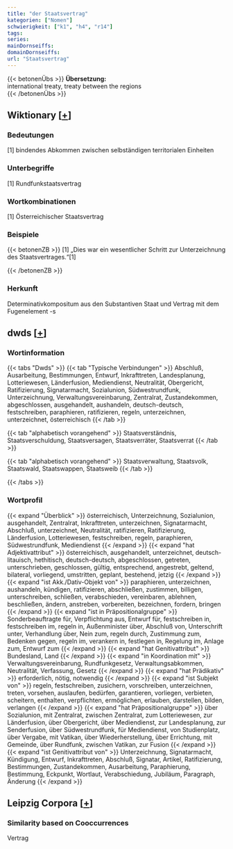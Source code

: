 ```yaml
---
title: "der Staatsvertrag"
kategorien: ["Nomen"]
schwierigkeit: ["k1", "h4", "r14"]
tags:
series:
mainDornseiffs:
domainDornseiffs:
url: "Staatsvertrag"
---
```


{{< betonenÜbs >}}
**Übersetzung:**  
international treaty, treaty between the regions  
{{< /betonenÜbs >}}

## Wiktionary [[+](https://de.wiktionary.org/wiki/Staatsvertrag)]

### Bedeutungen
[1] bindendes Abkommen zwischen selbständigen territorialen Einheiten  

### Unterbegriffe
[1] Rundfunkstaatsvertrag  

### Wortkombinationen
[1] Österreichischer Staatsvertrag  

### Beispiele
{{< betonenZB >}}
[1] „Dies war ein wesentlicher Schritt zur Unterzeichnung des Staatsvertrages.“[1]  

{{< /betonenZB >}}
### Herkunft
Determinativkompositum aus den Substantiven Staat und Vertrag mit dem Fugenelement -s  



## dwds [[+](https://www.dwds.de/wb/Staatsvertrag)]

### Wortinformation
{{< tabs "Dwds" >}}
{{< tab "Typische Verbindungen" >}}
Abschluß, Ausarbeitung, Bestimmungen, Entwurf, Inkrafttreten, Landesplanung, Lotteriewesen, Länderfusion, Mediendienst, Neutralität, Obergericht, Ratifizierung, Signatarmacht, Sozialunion, Südwestrundfunk, Unterzeichnung, Verwaltungsvereinbarung, Zentralrat, Zustandekommen, abgeschlossen, ausgehandelt, aushandeln, deutsch-deutsch, festschreiben, paraphieren, ratifizieren, regeln, unterzeichnen, unterzeichnet, österreichisch
{{< /tab >}}

{{< tab "alphabetisch vorangehend" >}}
Staatsverständnis, Staatsverschuldung, Staatsversagen, Staatsverräter, Staatsverrat
{{< /tab >}}

{{< tab "alphabetisch vorangehend" >}}
Staatsverwaltung, Staatsvolk, Staatswald, Staatswappen, Staatsweib
{{< /tab >}}

{{< /tabs >}}

### Wortprofil
{{< expand "Überblick" >}} österreichisch, Unterzeichnung, Sozialunion, ausgehandelt, Zentralrat, Inkrafttreten, unterzeichnen, Signatarmacht, Abschluß, unterzeichnet, Neutralität, ratifizieren, Ratifizierung, Länderfusion, Lotteriewesen, festschreiben, regeln, paraphieren, Südwestrundfunk, Mediendienst {{< /expand >}}
{{< expand "hat Adjektivattribut" >}} österreichisch, ausgehandelt, unterzeichnet, deutsch-litauisch, hethitisch, deutsch-deutsch, abgeschlossen, getreten, unterschrieben, geschlossen, gültig, entsprechend, angestrebt, geltend, bilateral, vorliegend, umstritten, geplant, bestehend, jetzig {{< /expand >}}
{{< expand "ist Akk./Dativ-Objekt von" >}} paraphieren, unterzeichnen, aushandeln, kündigen, ratifizieren, abschließen, zustimmen, billigen, unterschreiben, schließen, verabschieden, vereinbaren, ablehnen, beschließen, ändern, anstreben, vorbereiten, bezeichnen, fordern, bringen {{< /expand >}}
{{< expand "ist in Präpositionalgruppe" >}} Sonderbeauftragte für, Verpflichtung aus, Entwurf für, festschreiben in, festschreiben im, regeln in, Außenminister über, Abschluß von, Unterschrift unter, Verhandlung über, Nein zum, regeln durch, Zustimmung zum, Bedenken gegen, regeln im, verankern in, festlegen in, Regelung im, Anlage zum, Entwurf zum {{< /expand >}}
{{< expand "hat Genitivattribut" >}} Bundesland, Land {{< /expand >}}
{{< expand "in Koordination mit" >}} Verwaltungsvereinbarung, Rundfunkgesetz, Verwaltungsabkommen, Neutralität, Verfassung, Gesetz {{< /expand >}}
{{< expand "hat Prädikativ" >}} erforderlich, nötig, notwendig {{< /expand >}}
{{< expand "ist Subjekt von" >}} regeln, festschreiben, zusichern, vorschreiben, unterzeichnen, treten, vorsehen, auslaufen, bedürfen, garantieren, vorliegen, verbieten, scheitern, enthalten, verpflichten, ermöglichen, erlauben, darstellen, bilden, verlangen {{< /expand >}}
{{< expand "hat Präpositionalgruppe" >}} über Sozialunion, mit Zentralrat, zwischen Zentralrat, zum Lotteriewesen, zur Länderfusion, über Obergericht, über Mediendienst, zur Landesplanung, zur Senderfusion, über Südwestrundfunk, für Mediendienst, von Studienplatz, über Vergabe, mit Vatikan, über Wiederherstellung, über Errichtung, mit Gemeinde, über Rundfunk, zwischen Vatikan, zur Fusion {{< /expand >}}
{{< expand "ist Genitivattribut von" >}} Unterzeichnung, Signatarmacht, Kündigung, Entwurf, Inkrafttreten, Abschluß, Signatar, Artikel, Ratifizierung, Bestimmungen, Zustandekommen, Ausarbeitung, Paraphierung, Bestimmung, Eckpunkt, Wortlaut, Verabschiedung, Jubiläum, Paragraph, Änderung {{< /expand >}}

## Leipzig Corpora [[+](https://corpora.uni-leipzig.de/en/res?word=Staatsvertrag&corpusId=deu_newscrawl-public_2018)]


### Similarity based on Cooccurrences
Vertrag

